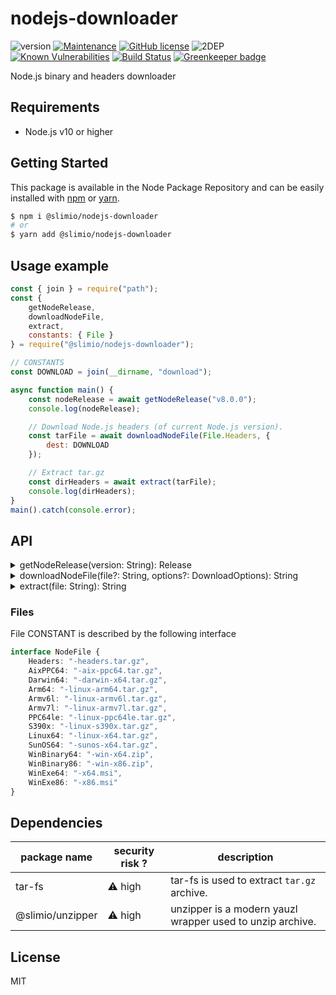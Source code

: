 # nodejs-downloader

![version](https://img.shields.io/badge/dynamic/json.svg?url=https://raw.githubusercontent.com/SlimIO/nodejs-downloader/master/package.json&query=$.version&label=Version)
[![Maintenance](https://img.shields.io/badge/Maintained%3F-yes-green.svg)](https://github.com/SlimIO/nodejs-downloader/commit-activity)
[![GitHub license](https://img.shields.io/github/license/Naereen/StrapDown.js.svg)](https://github.com/SlimIO/nodejs-downloader/blob/master/LICENSE)
![2DEP](https://img.shields.io/badge/Dependencies-2-yellow.svg)
[![Known Vulnerabilities](https://snyk.io/test/github/SlimIO/nodejs-downloader/badge.svg?targetFile=package.json)](https://snyk.io/test/github/SlimIO/nodejs-downloader?targetFile=package.json)
[![Build Status](https://travis-ci.com/SlimIO/Nodejs-downloader.svg?branch=master)](https://travis-ci.com/SlimIO/Nodejs-downloader) [![Greenkeeper badge](https://badges.greenkeeper.io/SlimIO/Nodejs-downloader.svg)](https://greenkeeper.io/)

Node.js binary and headers downloader

## Requirements
- Node.js v10 or higher

## Getting Started

This package is available in the Node Package Repository and can be easily installed with [npm](https://docs.npmjs.com/getting-started/what-is-npm) or [yarn](https://yarnpkg.com).

```bash
$ npm i @slimio/nodejs-downloader
# or
$ yarn add @slimio/nodejs-downloader
```

## Usage example

```js
const { join } = require("path");
const {
    getNodeRelease,
    downloadNodeFile,
    extract,
    constants: { File }
} = require("@slimio/nodejs-downloader");

// CONSTANTS
const DOWNLOAD = join(__dirname, "download");

async function main() {
    const nodeRelease = await getNodeRelease("v8.0.0");
    console.log(nodeRelease);

    // Download Node.js headers (of current Node.js version).
    const tarFile = await downloadNodeFile(File.Headers, {
        dest: DOWNLOAD
    });

    // Extract tar.gz
    const dirHeaders = await extract(tarFile);
    console.log(dirHeaders);
}
main().catch(console.error);
```

## API

<details><summary>getNodeRelease(version: String): Release</summary>
<br />

Retrieve information about a given Node.js release.

```js
const { getNodeRelease } = require("@slimio/nodejs-downloader");

async function main() {
    const release = await getNodeRelease("v8.0.0");
    console.log(release);
}
main().catch(console.error);
```

Stdout will look like this:
```bash
{ name: "N/A",
  version: 'v8.0.0',
  date: 2017-05-30T00:00:00.000Z,
  files:
   Set {
     'aix-ppc64',
     'headers',
     'linux-arm64',
     'linux-armv6l',
     'linux-armv7l',
     'linux-ppc64le',
     'linux-s390x',
     'linux-x64',
     'linux-x86',
     'osx-x64-pkg',
     'osx-x64-tar',
     'src',
     'sunos-x64',
     'sunos-x86',
     'win-x64-7z',
     'win-x64-exe',
     'win-x64-msi',
     'win-x64-zip',
     'win-x86-7z',
     'win-x86-exe',
     'win-x86-msi',
     'win-x86-zip' },
  npm: '5.0.0',
  v8: '5.8.283.41',
  uv: '1.11.0',
  zlib: '1.2.11',
  openssl: '1.0.2k',
  modules: 57,
  lts: false }
```
</details>

<details><summary>downloadNodeFile(file?: String, options?: DownloadOptions): String</summary>
<br />

Download a given release Node.js file... Use the constant `File` of the module to known all available Node.js files !

- Default value for `version` is the result of `process.version`.
- Default value for `dest` is the result of `process.cwd()`.

```js
const { downloadNodeFile, constants: { File } } = require("@slimio/nodejs-downloader");

async function main() {
    const tarFile = await downloadNodeFile(File.Headers, {
        version: "v11.0.0",
        dest: "./headers"
    });
    console.log(tarFile);
}
main().catch(console.error);
```
</details>

<details><summary>extract(file: String): String</summary>
<br />

Extract `.tar.gz` and `.zip` file. This method help you to extract Node.js files !

Following the downloadNodeFile example:
```js
const tarFile = await downloadNodeFile(File.Headers, {
    version: "v11.0.0",
    dest: "./headers"
});
const dirName = await extract(tarFile);
console.log(dirName);
```
</details>

### Files
File CONSTANT is described by the following interface
```ts
interface NodeFile {
    Headers: "-headers.tar.gz",
    AixPPC64: "-aix-ppc64.tar.gz",
    Darwin64: "-darwin-x64.tar.gz",
    Arm64: "-linux-arm64.tar.gz",
    Armv6l: "-linux-armv6l.tar.gz",
    Armv7l: "-linux-armv7l.tar.gz",
    PPC64le: "-linux-ppc64le.tar.gz",
    S390x: "-linux-s390x.tar.gz",
    Linux64: "-linux-x64.tar.gz",
    SunOS64: "-sunos-x64.tar.gz",
    WinBinary64: "-win-x64.zip",
    WinBinary86: "-win-x86.zip",
    WinExe64: "-x64.msi",
    WinExe86: "-x86.msi"
}
```

## Dependencies

| package name | security risk ? | description |
| --- | --- | --- |
| tar-fs | ⚠️ high | tar-fs is used to extract `tar.gz` archive. |
| @slimio/unzipper | ⚠️ high | unzipper is a modern yauzl wrapper used to unzip archive. |

## License
MIT

